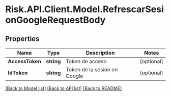 # Risk.API.Client.Model.RefrescarSesionGoogleRequestBody
## Properties

Name | Type | Description | Notes
------------ | ------------- | ------------- | -------------
**AccessToken** | **string** | Token de acceso | [optional] 
**IdToken** | **string** | Token de la sesión en Google | [optional] 

[[Back to Model list]](../README.md#documentation-for-models) [[Back to API list]](../README.md#documentation-for-api-endpoints) [[Back to README]](../README.md)

